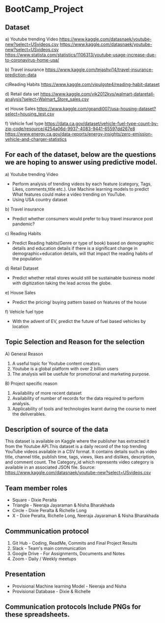# BootCamp_Project

## Dataset

a) Youtube trending Video 
https://www.kaggle.com/datasnaek/youtube-new?select=USvideos.csv https://www.kaggle.com/datasnaek/youtube-new?select=USvideos.csv https://www.statista.com/statistics/1106313/youtube-usage-increase-due-to-coronavirus-home-usa/

b) Travel insurance 
https://www.kaggle.com/tejashvi14/travel-insurance-prediction-data

c)Reading Habits
https://www.kaggle.com/vipulgote4/reading-habit-dataset

d) Retail data set https://www.kaggle.com/vik2012kvs/walmart-dataretail-analysis?select=Walmart_Store_sales.csv


e) House Sales 
https://www.kaggle.com/gpandi007/usa-housing-dataset?select=housing_test.csv

f) Vehicle fuel type
https://data.ca.gov/dataset/vehicle-fuel-type-count-by-zip-code/resource/4254a06d-9937-4083-9441-65597dd267e8
https://www.energy.ca.gov/data-reports/energy-insights/zero-emission-vehicle-and-charger-statistics

## For each of the dataset, below are the questions we are hoping to answer using predictive model.

a) Youtube trending Video
- Perform analysis of trending videos by each feature (category, Tags, Likes, comments,title etc.). Use Machine learning models to predict What features could make a video trending on YouTube. 
- Using USA country dataset

b) Travel insurance 
- Predict whether consumers would prefer to buy travel insurance post pandemic?

c) Reading Habits
- Predict Reading habits(Genre or type of book) based on demographic details and education details if there is a significant change in demographic+education details, will that impact the reading habits of the population

d) Retail Dataset
-  Predict whether retail stores would still be sustainable business model with digitization taking the lead across the globe.

e) House Sales
- Predict the pricing/ buying pattern based on features of the house

f) Vehicle fuel type
- With the advent of EV, predict the future of fuel based vehicles by location

## Topic Selection and Reason for the selection

A) General Reason
1. A useful topic for Youtube content creators. 
2. Youtube is a global platform with over 2 billion users
3. The analysis will be usefule for promotional and marketing purpose.

B) Project specific reason
1. Availability of more recent dataset
2. Availability of number of records for the data required to perform analysis.
3. Applicability of tools and technologies learnt during the course to meet the deliverables.

## Description of source of the data
This dataset is available on Kaggle where the publisher has extracted it from the Youtube API.This dataset is a daily record of the top trending YouTube videos available in a CSV format. It contains details such as video title, channel title, publish time, tags, views, likes and dislikes, description, and comment count. The Category_id which represents video category is available in an associated JSON file. Source:  https://www.kaggle.com/datasnaek/youtube-new?select=USvideos.csv

## Team member roles 
- Square - Dixie Peralta
- Triangle - Neeraja Jayaraman & Nisha Bharakhada
- Circle - Dixie Peralta & Richelle Long
- X - Dixie Peralta, Richelle Long, Neeraja Jayaraman & Nisha Bharakhada

## Commmunication protocol
1. Git Hub - Coding, ReadMe, Commits and Final Project Results  
2. Slack - Team's main communication  
3. Google Drive  - For Assignments, Documents and Notes  
4. Zoom - Daily / Weekly meetups

## Presentation
- Provisional Machine learning Model - Neeraja and Nisha
- Provisional Database - Dixie & Richelle

## Communication protocols Include PNGs for these spreadsheets.

